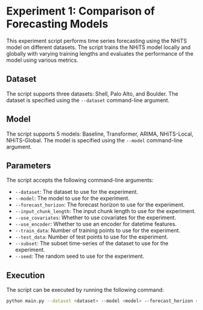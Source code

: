 # Experiment 1: Comparison of Forecasting Models

This experiment script performs time series forecasting using the NHiTS model on different datasets. The script trains the NHiTS model locally and globally with varying training lengths and evaluates the performance of the model using various metrics.

## Dataset
The script supports three datasets: Shell, Palo Alto, and Boulder. The dataset is specified using the `--dataset` command-line argument.

## Model
The script supports 5 models: Baseline, Transformer, ARIMA, NHiTS-Local, NHiTS-Global. The model is specified using the `--model` command-line argument.

## Parameters
The script accepts the following command-line arguments:
- `--dataset`: The dataset to use for the experiment.
- `--model`: The model to use for the experiment. 
- `--forecast_horizon`: The forecast horizon to use for the experiment. 
- `--input_chunk_length`: The input chunk length to use for the experiment. 
- `--use_covariates`: Whether to use covariates for the experiment. 
- `--use_encoder`: Whether to use an encoder for datetime features. 
- `--train_data`: Number of training points to use for the experiment. 
- `--test_data`: Number of test points to use for the experiment. 
- `--subset`: The subset time-series of the dataset to use for the experiment. 
- `--seed`: The random seed to use for the experiment. 

## Execution
The script can be executed by running the following command:

```bash
python main.py --dataset <dataset> --model <model> --forecast_horizon <forecast_horizon> --input_chunk_length <input_chunk_length> --use_covariates <use_covariates> --train_data <train_data> --test_data <test_data> --subset <subset> --seed <seed>

```
